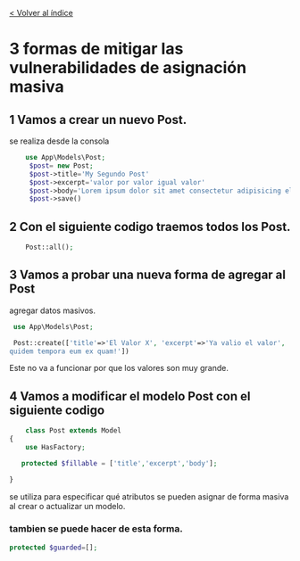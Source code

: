 [< Volver al índice](/docs/README.md)
# 3 formas de mitigar las vulnerabilidades de asignación masiva

## 1 Vamos a crear un nuevo Post.

se realiza desde la consola
```php
    use App\Models\Post;
     $post= new Post;
     $post->title='My Segundo Post'
     $post->excerpt='valor por valor igual valor'
     $post->body='Lorem ipsum dolor sit amet consectetur adipisicing elit. Quis sequi ipsam quibusdam est velit! Obcaecati cupiditate numquam rerum placeat unde, eligendi odit distinctio quibusdam delectus quidem tempora eum ex quam!'
     $post->save()
```

##  2  Con el siguiente codigo traemos todos los Post.
```php
    Post::all();
```
## 3 Vamos a probar una nueva forma de agregar al Post
agregar datos masivos.
```php
 use App\Models\Post;

 Post::create(['title'=>'El Valor X', 'excerpt'=>'Ya valio el valor', 'body'=>'Lorem ipsum dolor sit amet consectetur adipisicing elit. Quis sequi ipsam quibusdam est velit! Obcaecati cupiditate numquam rerum placeat unde, eligendi odit distinctio quibusdam delectus
quidem tempora eum ex quam!'])
```
Este no va a funcionar por que los valores son muy grande.

## 4 Vamos a modificar el modelo Post con el siguiente codigo
```php
    class Post extends Model
{
    use HasFactory;

   protected $fillable = ['title','excerpt','body'];

}
```
se utiliza para especificar qué atributos se pueden asignar de forma masiva al crear o actualizar un modelo.

### tambien se puede hacer de esta forma.

```php
protected $guarded=[];
```

